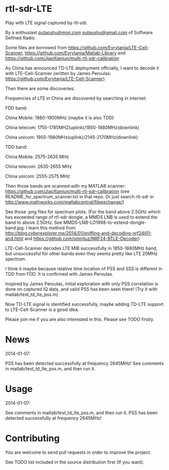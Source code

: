 rtl-sdr-LTE
===========

Play with LTE signal captured by rtl-sdr.

By a enthusiast <putaoshu@msn.com> <putaoshu@gmail.com> of Software Defined Radio.

Some files are borrowed from https://github.com/Evrytania/LTE-Cell-Scanner, https://github.com/Evrytania/Matlab-Library and https://github.com/JiaoXianjun/multi-rtl-sdr-calibration

As China has announced TD-LTE deployment officially, I want to decode it with LTE-Cell-Scanner (written by James Peroulas: https://github.com/Evrytania/LTE-Cell-Scanner).

Then there are some discoveries:

Frequencies of LTE in China are discovered by searching in internet:

FDD band:

China Mobile:  1880-1900MHz (maybe it is also TDD)

China telecom: 1755-1785MHZ(uplink)/1850-1880MHz(downlink)

China unicom:  1955-1980MHz(uplink)/2145-2170MHz(downlink)

TDD band:

China Mobile:  2575-2635 MHz

China telecom: 2635-2655 MHz

China unicom:  2555-2575 MHz

Then those bands are scanned with my MATLAB scanner: https://github.com/JiaoXianjun/multi-rtl-sdr-calibration (see README_for_spectrum_scanner.txt in that repo. Or just search rtl-sdr in http://www.mathworks.com/matlabcentral/fileexchange/)

See those .png files for spectrum plots. (For the band above 2.5GHz which has exceeded range of rtl-sdr dongle, a MMDS LNB is used to extend the band to above 2.5GHz. See MMDS-LNB-LO1998-to-extend-dongle-band.jpg. I learn this method from http://blog.cyberexplorer.me/2014/01/sniffing-and-decoding-nrf24l01-and.html and https://github.com/omriiluz/NRF24-BTLE-Decoder)

LTE-Cell-Scanner decodes LTE MIB successfully in 1850-1880MHz band, but unsuccessful for other bands even they seems pretty like LTE 20MHz spectrum.

I think it maybe because relative time location of PSS and SSS is different in TDD from FDD. It is confirmed with James Peroulas.

Inspired by James Peroulas, initial exploration with only PSS correlation is done on captured IQ data, and valid PSS has been seen there! (Try it with matlab/test_td_lte_pss.m)

Now TD-LTE signal is identified successfully, maybe adding TD-LTE support to LTE-Cell-Scanner is a good idea.

Please join me if you are also interested in this. Please see TODO firstly.

News
=======================
2014-01-07:

PSS has been detected successfully at frequency 2645MHz! See comments in matlab/test_td_lte_pss.m, and then run it.

Usage
=======================
2014-01-07:

See comments in matlab/test_td_lte_pss.m, and then run it. PSS has been detected successfully at frequency 2645MHz!

Contributing
=======================
You are welcome to send pull requests in order to improve the project.

See TODO list included in the source distribution first (If you want).


